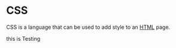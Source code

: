 # CSS

CSS is a language that can be used to add style to an [HTML](/wiki/HTML) page.
 
this is Testing
